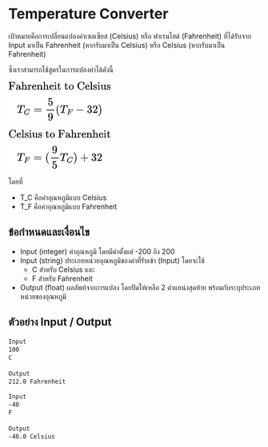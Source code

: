 # Temperature Converter
เป้าหมายคือการเปลี่ยนแปลงค่าเซลเซียส (Celsius) หรือ ฟาเรนไฮต์ (Fahrenheit) ที่ได้รับจาก Input มาเป็น Fahrenheit (หากรับมาเป็น Celsius) หรือ Celsius (หากรับมาเป็น Fahrenheit)

ซึ่งเราสามารถใช้สูตรในการแปลงค่าได้ดังนี้

![](./img/to_celsius.png)

![](./img/to_fahrenheit.png)

โดยที่
- T_C คือค่าอุณหภูมิแบบ Celsius
- T_F คือค่าอุณหภูมิแบบ Fahrenheit

## ข้อกำหนดและเงื่อนไข
- Input (integer) ค่าอุณหภูมิ โดยมีค่าตั้งแต่ -200 ถึง 200
- Input (string) ประเภทหน่วยอุณหภูมิของค่าที่รับเข้า (Input) โดยจะใช้
  - C สำหรับ Celsius และ
  - F สำหรับ Fahrenheit
- Output (float) ผลลัพท์จากการแปลง โดยปัดให้เหลือ 2 ตำแหน่งสุดท้าย พร้อมกับระบุประเภทหน่วยของอุณหภูมิ

## ตัวอย่าง Input / Output
```text
Input
100
C

Output
212.0 Fahrenheit
```

```text
Input
-40
F

Output
-40.0 Celsius
```
